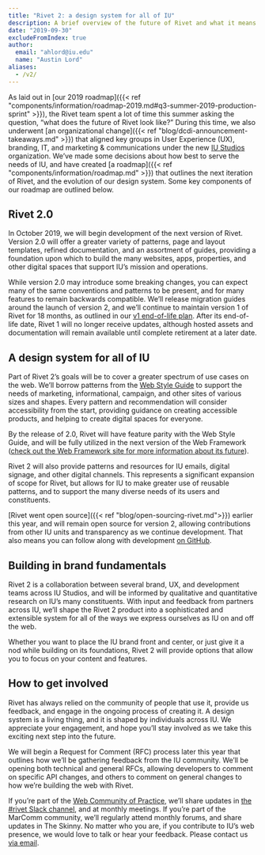 ```yaml
---
title: "Rivet 2: a design system for all of IU"
description: A brief overview of the future of Rivet and what it means for IU.
date: "2019-09-30"
excludeFromIndex: true
author:
  email: "ahlord@iu.edu"
  name: "Austin Lord"
aliases:
  - /v2/
---
```


As laid out in [our 2019 roadmap]({{< ref "components/information/roadmap-2019.md#q3-summer-2019-production-sprint" >}}), the Rivet team spent a lot of time this summer asking the question, “what does the future of Rivet look like?” During this time, we also underwent [an organizational change]({{< ref "blog/dcdi-announcement-takeaways.md" >}}) that aligned key groups in User Experience (UX), branding, IT, and marketing & communications under the new [IU Studios](https://studios.iu.edu) organization. We’ve made some decisions about how best to serve the needs of IU, and have created [a roadmap]({{< ref "components/information/roadmap.md" >}}) that outlines the next iteration of Rivet, and the evolution of our design system. Some key components of our roadmap are outlined below.

## Rivet 2.0

In October 2019, we will begin development of the next version of Rivet. Version 2.0 will offer a greater variety of patterns, page and layout templates, refined documentation, and an assortment of guides, providing a foundation upon which to build the many websites, apps, properties, and other digital spaces that support IU’s mission and operations.

While version 2.0 may introduce some breaking changes, you can expect many of the same conventions and patterns to be present, and for many features to remain backwards compatible. We’ll release migration guides around the launch of version 2, and we’ll continue to maintain version 1 of Rivet for 18 months, as outlined in our [v1 end-of-life plan](https://docs.google.com/document/d/1QwdIeY_bm6ax-lPbcCHmaquhc-iZHssNkeYEPQNdBGs/edit?usp=sharing). After its end-of-life date, Rivet 1 will no longer receive updates, although hosted assets and documentation will remain available until complete retirement at a later date.

## A design system for all of IU

Part of Rivet 2’s goals will be to cover a greater spectrum of use cases on the web. We’ll borrow patterns from the [Web Style Guide](https://styleguide.iu.edu/) to support the needs of marketing, informational, campaign, and other sites of various sizes and shapes. Every pattern and recommendation will consider accessibility from the start, providing guidance on creating accessible products, and helping to create digital spaces for everyone.

By the release of 2.0, Rivet will have feature parity with the Web Style Guide, and will be fully utilized in the next version of the Web Framework ([check out the Web Framework site for more information about its future](https://framework.iu.edu/v2/)).

Rivet 2 will also provide patterns and resources for IU emails, digital signage, and other digital channels. This represents a significant expansion of scope for Rivet, but allows for IU to make greater use of reusable patterns, and to support the many diverse needs of its users and constituents.

[Rivet went open source]({{< ref "blog/open-sourcing-rivet.md">}}) earlier this year, and will remain open source for version 2, allowing contributions from other IU units and transparency as we continue development. That also means you can follow along with development [on GitHub](https://github.com/indiana-university/rivet-source).

## Building in brand fundamentals

Rivet 2 is a collaboration between several brand, UX, and development teams across IU Studios, and will be informed by qualitative and quantitative research on IU’s many constituents. With input and feedback from partners across IU, we’ll shape the Rivet 2 product into a sophisticated and extensible system for all of the ways we express ourselves as IU on and off the web.

Whether you want to place the IU brand front and center, or just give it a nod while building on its foundations, Rivet 2 will provide options that allow you to focus on your content and features.

## How to get involved

Rivet has always relied on the community of people that use it, provide us feedback, and engage in the ongoing process of creating it. A design system is a living thing, and it is shaped by individuals across IU. We appreciate your engagement, and hope you’ll stay involved as we take this exciting next step into the future.

We will begin a Request for Comment (RFC) process later this year that outlines how we’ll be gathering feedback from the IU community. We’ll be opening both technical and general RFCs, allowing developers to comment on specific API changes, and others to comment on general changes to how we’re building the web with Rivet.

If you’re part of the [Web Community of Practice](https://developers.iu.edu/communities/webcop/), we’ll share updates in [the #rivet Slack channel](https://iuwebcommunity.slack.com/messages/CA85K3H6Y), and at monthly meetings. If you’re part of the MarComm community, we’ll regularly attend monthly forums, and share updates in The Skinny. No matter who you are, if you contribute to IU’s web presence, we would love to talk or hear your feedback. Please contact us [via email](mailto:rivet@iu.edu).